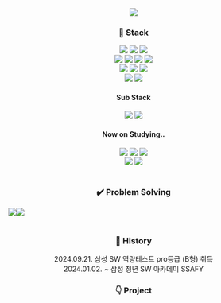 <div align="center">
  <img src="https://capsule-render.vercel.app/api?type=Venom&color=auto&height=200&section=header&text=&fontSize=60&theme=tokyonight" /><br>

  <h3>🌈 Stack</h3>
  <img src="https://img.shields.io/badge/java-blue?style=square&logo=java&logoColor=white">
  <img src="https://img.shields.io/badge/Python-3776AB?style=square&logo=python&logoColor=white">
  <img src="https://img.shields.io/badge/TypeScript-3178C6?style=square&logo=typescript&logoColor=white">
  <br>
  <img src="https://img.shields.io/badge/SpringBoot-6DB33F?style=square&logo=SpringBoot&logoColor=white">
  <img src="https://img.shields.io/badge/Next.js-000000?style=square&logo=nextdotjs&logoColor=white">
  <img src="https://img.shields.io/badge/React-61DAFB?style=square&logo=react&logoColor=white">
  <img src="https://img.shields.io/badge/Vue.js-4FC08D?style=square&logo=vuedotjs&logoColor=white">
  <br>
  <img src="https://img.shields.io/badge/Redis-FF4438?style=square&logo=redis&logoColor=white">
  <img src="https://img.shields.io/badge/Maria%20DB-003545?style=square&logo=mariadb&logoColor=white">
  <img src="https://img.shields.io/badge/MySQL-4479A1?style=square&logo=mysql&logoColor=white">
  <br>
  <img src="https://img.shields.io/badge/MUI-007FFF?style=square&logo=mui&logoColor=white">
  <img src="https://img.shields.io/badge/TailWind-06B6D4?style=square&logo=tailwindcss&logoColor=white">
  <br>

  <h4>Sub Stack</h4>
  <img src="https://img.shields.io/badge/Kotlin-7F52FF?style=square&logo=kotlin&logoColor=white">
  <img src="https://img.shields.io/badge/Django-092E20?style=square&logo=django&logoColor=white">
  <br>

  <h4>Now on Studying.. </h4>
  <img src="https://img.shields.io/badge/Nginx-009639?style=square&logo=nginx&logoColor=white">
  <img src="https://img.shields.io/badge/Docker-2496ED?style=square&logo=docker&logoColor=white">
  <img src="https://img.shields.io/badge/Jenkins-D24939?style=square&logo=jenkins&logoColor=white">
  <br>
  <img src="https://img.shields.io/badge/Kubernetes-326CE5?style=square&logo=kubernetes&logoColor=white">
  <img src="https://img.shields.io/badge/Kafka-231F20?style=square&logo=apache-kafka&logoColor=white">
  <br>

  <br>
  <h3>✔️ Problem Solving</h3>
  <div style="display: flex;">
    <a href="https://solved.ac/profile/pdh9523">
      <img src="http://mazassumnida.wtf/api/v2/generate_badge?boj=pdh9523">
    </a>
    <a href="https://solved.ac/profile/pdh9523">
      <img src="http://mazandi.herokuapp.com/api?handle=pdh9523&theme=warm"/>
    </a>
  </div>
  <br>

  <h3>📜 History</h3>
    <div>2024.09.21. 삼성 SW 역량테스트 pro등급 (B형) 취득</div>
    <div>2024.01.02. ~ 삼성 청년 SW 아카데미 SSAFY</div>
    
  <h3>👇 Project</h3>

<!-- https://simpleicons.org/ -->
